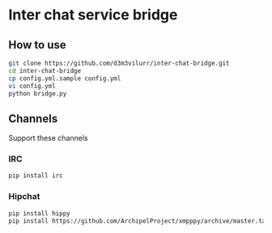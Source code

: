 # Inter chat service bridge

## How to use
```bash
git clone https://github.com/d3m3vilurr/inter-chat-bridge.git
cd inter-chat-bridge
cp config.yml.sample config.yml
vi config.yml
python bridge.py
```

## Channels
Support these channels

### IRC
```bash
pip install irc
```

### Hipchat
```bash
pip install hippy
pip install https://github.com/ArchipelProject/xmpppy/archive/master.tar.gz --upgrade
```
